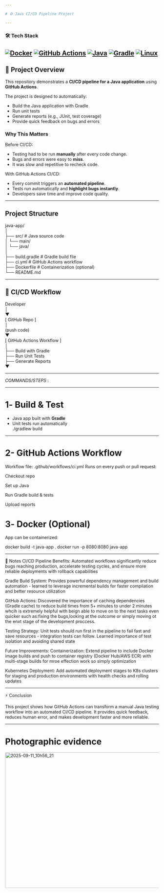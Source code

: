 ```yaml
---

# ⚙ Java CI/CD Pipeline Project

---
```

### 🛠 Tech Stack

[![Docker](https://img.shields.io/badge/Docker-2496ED?style=for-the-badge&logo=docker&logoColor=white)](https://github.com/CreatorVee/Java-app-Pipeline/blob/main/Dockerfile)
[![GitHub Actions](https://img.shields.io/badge/GitHub%20Actions-2088FF?style=for-the-badge&logo=github-actions&logoColor=white)](https://github.com/CreatorVee/Java-app-Pipeline/actions)
[![Java](https://img.shields.io/badge/Java-ED8B00?style=for-the-badge&logo=openjdk&logoColor=white)](https://github.com/CreatorVee/Java-app-Pipeline/tree/main/src)
[![Gradle](https://img.shields.io/badge/Gradle-02303A?style=for-the-badge&logo=gradle&logoColor=white)](https://github.com/CreatorVee/Java-app-Pipeline/tree/main/build/libs)
[![Linux](https://img.shields.io/badge/Linux-FCC624?style=for-the-badge&logo=linux&logoColor=black)](https://github.com/CreatorVee/Java-app-Pipeline/blob/main/README.md#deployment)
---

## 📝 Project Overview

This repository demonstrates a **CI/CD pipeline for a Java application** using **GitHub Actions**.  

The project is designed to automatically:
- Build the Java application with Gradle  
- Run unit tests  
- Generate reports (e.g., JUnit, test coverage)  
- Provide quick feedback on bugs and errors  

###  Why This Matters
Before CI/CD:
- Testing had to be run **manually** after every code change.  
- Bugs and errors were easy to **miss**.  
- It was slow and repetitive to recheck code.  

With GitHub Actions CI/CD:
- Every commit triggers an **automated pipeline**.  
- Tests run automatically and **highlight bugs instantly**.  
- Developers save time and improve code quality.  

---


##  Project Structure  
java-app/  
│  
├── src/                  # Java source code  
│   └── main/  
│       └── java/  
│  
├── build.gradle          # Gradle build file  
├── ci.yml                # GitHub Actions workflow  
├── Dockerfile            # Containerization (optional)  
└── README.md

---
## 🔄 CI/CD Workflow
Developer  
│  
▼  
[ GitHub Repo ]  
│  
(push code)  
▼  
[ GitHub Actions Workflow ]  
│  
├── Build with Gradle  
├── Run Unit Tests  
├── Generate Reports  
▼


---


*COMMANDS/STEPS* : 


---

# 1️- Build & Test
- Java app built with **Gradle**
- Unit tests run automatically  
./gradlew build

---

# 2- GitHub Actions Workflow

Workflow file: .github/workflows/ci.yml
Runs on every push or pull request:

Checkout repo

Set up Java

Run Gradle build & tests

Upload reports

# 3️- Docker (Optional)

App can be containerized:

docker build -t java-app .
docker run -p 8080:8080 java-app

---

📌 Notes
CI/CD Pipeline Benefits: Automated workflows significantly reduce bugs reaching production, accelerate testing cycles, and ensure more reliable deployments with rollback capabilities

Gradle Build System: Provides powerful dependency management and build automation - learned to leverage incremental builds for faster compilation and better resource utilization


GitHub Actions: Discovered the importance of caching dependencies (Gradle cache) to reduce build times from 5+ minutes to under 2 minutes whcih is extremely helpful with beign able to move on to the next tasks even quicker  such as:fixing the bugs,looking at the outcome or simply moving ot the enxt stage of the development proccess.


Testing Strategy: Unit tests should run first in the pipeline to fail fast and save resources - integration tests can follow. Learned importance of test isolation and avoiding shared state

Future Improvements:
Containerization: Extend pipeline to include Docker image builds and push to container registry (Docker Hub/AWS ECR) with multi-stage builds for mroe effection work so simply optimization

Kubernetes Deployment: Add automated deployment stages to K8s clusters for staging and production environments with health checks and rolling updates


---


⚡ Conclusion

This project shows how GitHub Actions can transform a manual Java testing workflow into an automated CI/CD pipeline.
It provides quick feedback, reduces human error, and makes development faster and more reliable.


---

# Photographic  evidence

<img width="1023" height="444" alt="2025-09-11_10h56_21" src="https://github.com/user-attachments/assets/cbde6d14-2144-4e32-8649-ccfcfd5e77ef" />




